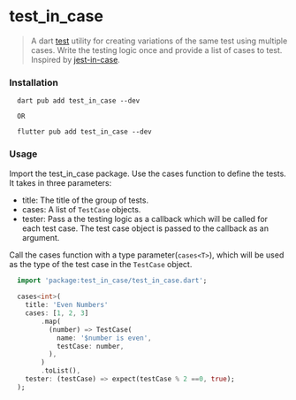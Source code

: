 # test_in_case

> A dart [test](https://pub.dev/packages/test) utility for creating variations
> of the same test using multiple cases. Write the testing logic once and
> provide a list of cases to test.
> Inspired by [jest-in-case](https://github.com/atlassian/jest-in-case).

### Installation
```
  dart pub add test_in_case --dev
  
  OR
  
  flutter pub add test_in_case --dev
```

### Usage

Import the test_in_case package. Use the cases function to define the tests.
It takes in three parameters:
- title: The title of the group of tests.
- cases: A list of `TestCase` objects.
- tester: Pass a the testing logic as a callback which will be called for each
  test case. The test case object is passed to the callback as an argument.

Call the cases function with a type parameter(`cases<T>`), which will be used
as the type of the test case in the `TestCase` object.


``` dart
  import 'package:test_in_case/test_in_case.dart';
  
  cases<int>(
    title: 'Even Numbers'
    cases: [1, 2, 3]
        .map(
          (number) => TestCase(
            name: '$number is even',
            testCase: number,
          ),
        )
        .toList(),
    tester: (testCase) => expect(testCase % 2 ==0, true);
  );
```

